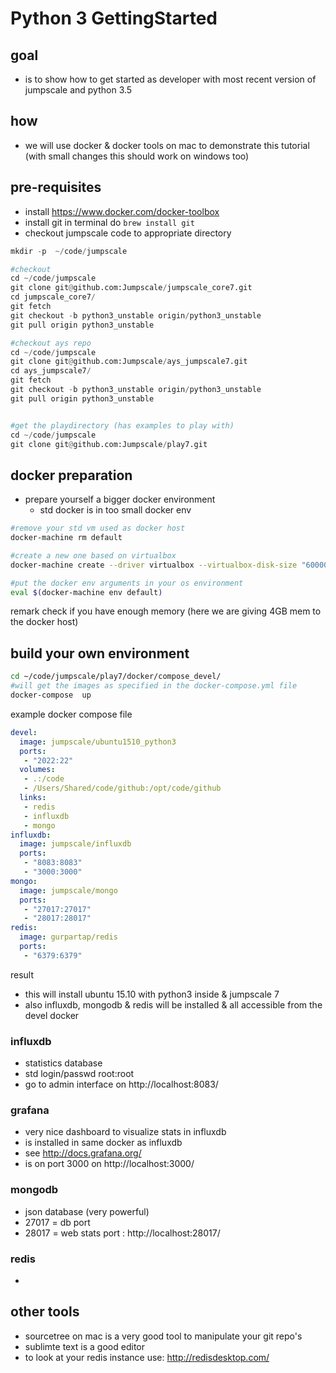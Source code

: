 # Python 3 GettingStarted

## goal 

- is to show how to get started as developer with most recent version of jumpscale and python 3.5


## how

- we will use docker & docker tools on mac to demonstrate this tutorial (with small changes this should work on windows too)


## pre-requisites

- install https://www.docker.com/docker-toolbox
- install git in terminal do ```brew install git```
- checkout jumpscale code to appropriate directory

```python
mkdir -p  ~/code/jumpscale

#checkout
cd ~/code/jumpscale
git clone git@github.com:Jumpscale/jumpscale_core7.git
cd jumpscale_core7/
git fetch
git checkout -b python3_unstable origin/python3_unstable
git pull origin python3_unstable

#checkout ays repo
cd ~/code/jumpscale
git clone git@github.com:Jumpscale/ays_jumpscale7.git
cd ays_jumpscale7/
git fetch
git checkout -b python3_unstable origin/python3_unstable
git pull origin python3_unstable


#get the playdirectory (has examples to play with)
cd ~/code/jumpscale
git clone git@github.com:Jumpscale/play7.git

```

## docker preparation

- prepare yourself a bigger docker environment
    - std docker is in too small docker env  

```bash
#remove your std vm used as docker host
docker-machine rm default

#create a new one based on virtualbox
docker-machine create --driver virtualbox --virtualbox-disk-size "60000" --virtualbox-cpu-count "2" --virtualbox-memory "4000" default

#put the docker env arguments in your os environment
eval $(docker-machine env default)

```

remark check if you have enough memory (here we are giving 4GB mem to the docker host)


## build your own environment

```bash
cd ~/code/jumpscale/play7/docker/compose_devel/
#will get the images as specified in the docker-compose.yml file
docker-compose  up

```

example docker compose file

```yaml
devel:
  image: jumpscale/ubuntu1510_python3
  ports:
   - "2022:22"
  volumes:
   - .:/code
   - /Users/Shared/code/github:/opt/code/github
  links:
   - redis
   - influxdb
   - mongo
influxdb:
  image: jumpscale/influxdb  
  ports:
   - "8083:8083"
   - "3000:3000"
mongo:
  image: jumpscale/mongo
  ports:
   - "27017:27017"
   - "28017:28017"
redis:
  image: gurpartap/redis
  ports:
   - "6379:6379"
```

result
- this will install ubuntu 15.10 with python3 inside & jumpscale 7
- also influxdb, mongodb & redis will be installed & all accessible from the devel docker

### influxdb
- statistics database
- std login/passwd root:root
- go to admin interface on http://localhost:8083/

### grafana
- very nice dashboard to visualize stats in influxdb
- is installed in same docker as influxdb
- see http://docs.grafana.org/
- is on port 3000  on http://localhost:3000/

### mongodb
- json database (very powerful)
- 27017 = db port
- 28017 = web stats port : http://localhost:28017/

### redis
- 

## other tools

- sourcetree on mac is a very good tool to manipulate your git repo's
- sublimte text is a good editor
- to look at your redis instance use: http://redisdesktop.com/
